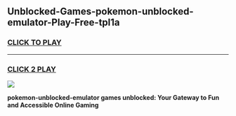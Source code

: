 
## Unblocked-Games-pokemon-unblocked-emulator-Play-Free-tpl1a
<h3>
<a href="https://premium76.site?title=pokemon-unblocked-emulator&ref=19M">CLICK TO PLAY</a></h3>
<hr>

<h3>
<a href="https://premium76.site?title=pokemon-unblocked-emulator&ref=19M">CLICK 2 PLAY</a>
  
</h3>

<a href="https://premium76.site?title=pokemon-unblocked-emulator&ref=19M"><img src="https://clearcache.store/games.png"></a>


**pokemon-unblocked-emulator games unblocked: Your Gateway to Fun and Accessible Online Gaming**
